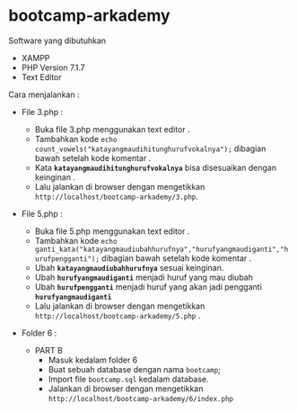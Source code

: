 # bootcamp-arkademy
Software yang dibutuhkan
- XAMPP 
- PHP Version 7.1.7
- Text Editor 

Cara menjalankan : 
- File 3.php :
    - Buka file 3.php menggunakan text editor .
    - Tambahkan kode `echo count_vowels("katayangmaudihitunghurufvokalnya");` dibagian bawah setelah kode komentar .
    - Kata  **`katayangmaudihitunghurufvokalnya`** bisa disesuaikan dengan keinginan . 
    - Lalu jalankan di browser dengan mengetikkan `http://localhost/bootcamp-arkademy/3.php`.
    
- File 5.php :
    - Buka file 5.php menggunakan text editor .
    - Tambahkan kode `echo ganti_kata("katayangmaudiubahhurufnya","hurufyangmaudiganti","hurufpengganti");` dibagian bawah setelah kode komentar .
    - Ubah  **`katayangmaudiubahhurufnya`** sesuai keinginan.
    - Ubah **`hurufyangmaudiganti`** menjadi huruf yang mau diubah
    - Ubah **`hurufpengganti`** menjadi huruf yang akan jadi pengganti **`hurufyangmaudiganti`**
    - Lalu jalankan di browser dengan mengetikkan `http://localhost/bootcamp-arkademy/5.php` .
    
 - Folder 6 :
    - PART B
        - Masuk kedalam folder 6
        - Buat sebuah database dengan nama `bootcamp`;
        - Import file `bootcamp.sql` kedalam database.
        - Jalankan di browser dengan mengetikkan `http://localhost/bootcamp-arkademy/6/index.php`
    

